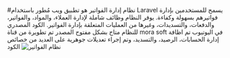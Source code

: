 #نظام إدارة الفواتير 
هو تطبيق ويب مُطور باستخدام Laravel يسمح للمستخدمين بإدارة فواتيرهم بسهولة وكفاءة. يوفر النظام وظائف شاملة لإدارة العملاء، والمواد، والفواتير، والدفعات، والتسديدات، وغيرها من العمليات المتعلقة بإدارة الفواتير.
الكود المصدري للنظام متاح بشكل مفتوح المصدر تم تطويرة من قناة mora soft في اليوتيوب تم اظافة إدارة الحسابات، الرصيد، والتسديد، وتم إجراء تعديلات جوهرية على العديد من خصائص الكود 
![نظام الفواتير](https://github.com/almgdshi123/unisoft_invoice/assets/85642734/590e852d-057f-406a-982c-ff7b59bc3634)
